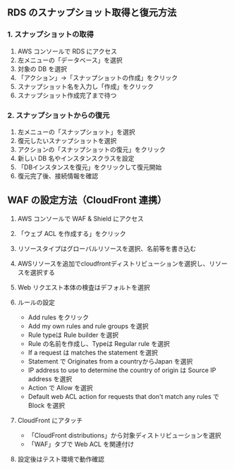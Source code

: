 ## RDS のスナップショット取得と復元方法

### 1. スナップショットの取得

1. AWS コンソールで RDS にアクセス
2. 左メニューの「データベース」を選択
3. 対象の DB を選択
4. 「アクション」→「スナップショットの作成」をクリック
5. スナップショット名を入力し「作成」をクリック
6. スナップショット作成完了まで待つ

### 2. スナップショットからの復元

1. 左メニューの「スナップショット」を選択
2. 復元したいスナップショットを選択
3. アクションの「スナップショットの復元」をクリック
4. 新しい DB 名やインスタンスクラスを設定
5. 「DBインスタンスを復元」をクリックして復元開始
6. 復元完了後、接続情報を確認


## WAF の設定方法（CloudFront 連携）

1. AWS コンソールで WAF & Shield にアクセス
2. 「ウェブ ACL を作成する」をクリック
3. リソースタイプはグローバルリソースを選択、名前等を書き込む
4. AWSリソースを追加でcloudfrontディストリビューションを選択し、リソースを選択する
5. Web リクエスト本体の検査はデフォルトを選択
6. ルールの設定
   - Add rules をクリック
   - Add my own rules and rule groups を選択
   - Rule typeは Rule builder を選択
   - Rule の名前を作成し、Typeは Regular rule を選択
   - If a request は matches the statement を選択
   - Statement で Originates from a countryからJapan を選択
   - IP address to use to determine the country of origin は Source IP address を選択
   - Action で Allow を選択
   - Default web ACL action for requests that don't match any rules で Block を選択

5. CloudFront にアタッチ
   - 「CloudFront distributions」から対象ディストリビューションを選択
   - 「WAF」タブで Web ACL を関連付け
6. 設定後はテスト環境で動作確認